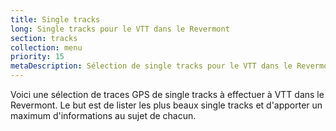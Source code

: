 ```yaml
---
title: Single tracks
long: Single tracks pour le VTT dans le Revermont
section: tracks
collection: menu
priority: 15
metaDescription: Sélection de single tracks pour le VTT dans le Revermont
---
```


Voici une sélection de traces GPS de single tracks à effectuer à VTT dans le
Revermont. Le but est de lister les plus beaux single tracks et d'apporter un
maximum d'informations au sujet de chacun.
